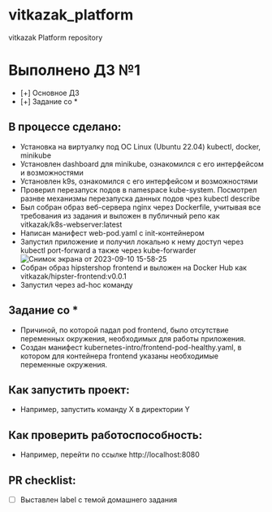 # vitkazak_platform
vitkazak Platform repository

# Выполнено ДЗ №1

 - [+] Основное ДЗ
 - [+] Задание со *

## В процессе сделано:
 - Установка на виртуалку под ОС Linux (Ubuntu 22.04) kubectl, docker, minikube
 - Установлен dashboard для minikube, ознакомился с его интерфейсом и возможностями
 - Установлен k9s, ознакомился с его интерфейсом и возможностями
 - Проверил перезапуск подов в namespace kube-system. Посмотрел разнве механизмы перезапуска данных подов чрез kubectl describe
 - Был собран образ веб-сервера nginx через Dockerfile, учитывая все требования из задания и выложен в публичный репо как vitkazak/k8s-webserver:latest
 - Написан манифест web-pod.yaml с init-контейнером
 - Запустил приложение и получил локально к нему доступ через kubectl port-forward а также через kube-forwarder
![Снимок экрана от 2023-09-10 15-58-25](https://github.com/otus-kuber-2023-08/vitkazak_platform/assets/31851694/71f77f95-9f86-402c-8034-eee173cf2e4c)
 - Собран образ hipstershop frontend и выложен на Docker Hub как vitkazak/hipster-frontend:v0.0.1
 - Запустил через ad-hoc команду

## Задание со *
 - Причиной, по которой падал pod frontend, было отсутствие переменных окружения, необходимых для работы приложения.
 - Создан манифест kubernetes-intro/frontend-pod-healthy.yaml, в котором для контейнера frontend указаны необходимые переменные окружения.

## Как запустить проект:
 - Например, запустить команду X в директории Y

## Как проверить работоспособность:
 - Например, перейти по ссылке http://localhost:8080

## PR checklist:
 - [ ] Выставлен label с темой домашнего задания

